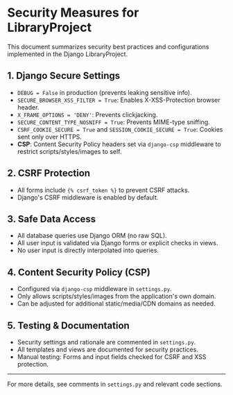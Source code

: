 # Security Measures for LibraryProject

This document summarizes security best practices and configurations implemented in the Django LibraryProject.

## 1. Django Secure Settings
- `DEBUG = False` in production (prevents leaking sensitive info).
- `SECURE_BROWSER_XSS_FILTER = True`: Enables X-XSS-Protection browser header.
- `X_FRAME_OPTIONS = 'DENY'`: Prevents clickjacking.
- `SECURE_CONTENT_TYPE_NOSNIFF = True`: Prevents MIME-type sniffing.
- `CSRF_COOKIE_SECURE = True` and `SESSION_COOKIE_SECURE = True`: Cookies sent only over HTTPS.
- **CSP**: Content Security Policy headers set via `django-csp` middleware to restrict scripts/styles/images to self.

## 2. CSRF Protection
- All forms include `{% csrf_token %}` to prevent CSRF attacks.
- Django's CSRF middleware is enabled by default.

## 3. Safe Data Access
- All database queries use Django ORM (no raw SQL).
- All user input is validated via Django forms or explicit checks in views.
- No user input is directly interpolated into queries.

## 4. Content Security Policy (CSP)
- Configured via `django-csp` middleware in `settings.py`.
- Only allows scripts/styles/images from the application's own domain.
- Can be adjusted for additional static/media/CDN domains as needed.

## 5. Testing & Documentation
- Security settings and rationale are commented in `settings.py`.
- All templates and views are documented for security practices.
- Manual testing: Forms and input fields checked for CSRF and XSS protection.

---
For more details, see comments in `settings.py` and relevant code sections.
